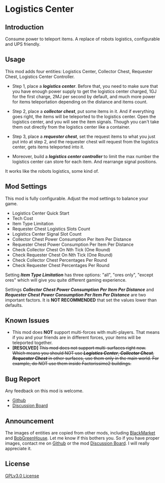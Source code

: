 # Logistics Center

## Introduction

Consume power to teleport items. A replace of robots logistics, configurable and UPS friendly.

## Usage

This mod adds four entities: Logistics Center, Collector Chest, Requester Chest, Logistics Center Controller.

* Step 1, place a ___logistics center___.  Before that, you need to make sure that you have enough power supply to get the logistics center charged, 1GJ for the first charge, 2MJ per second by default, and much more power for items teleportation depending on the distance and items count.

* Step 2, place a ___collector chest___, put some items in it. And if everything goes right, the items will be teleported to the logistics center. Open the logistics center, and you will see the item signals. Though you can't take them out directly from the logistics center like a container.

* Step 3, place a ___requester chest___, set the request items to what you just put into at step 2, and the requester chest will request from the logistics center, gets items teleported into it.

* Moreover, build a ___logistics center controller___ to limit the max number the logistics center can store for each item. And rearrange signal positions.

It works like the robots logistics, some kind of.

## Mod Settings

This mod is fully configurable. Adjust the mod settings to balance your game.

* Logistics Center Quick Start
* Tech Cost
* Item Type Limitation
* Requester Chest Logistics Slots Count
* Logistics Center Signal Slot Count
* Collector Chest Power Consumption Per Item Per Distance
* Requester Chest Power Consumption Per Item Per Distance
* Check Collector Chest On Nth Tick (One Round)
* Check Requester Chest On Nth Tick (One Round)
* Check Collector Chest Percentages Per Round
* Check Requester Chest Percentages Per Round

Setting ___Item Type Limitation___ has three options: "all", "ores only", "except ores" which will give you quite different gaming experience.

Settings ___Collector Chest Power Consumption Per Item Per Distance___ and ___Requester Chest Power Consumption Per Item Per Distance___ are two important factors. It is __NOT RECOMMENDED__ that set the values lower than defaults.

## Known Issues

* This mod does __NOT__ support multi-forces with multi-players. That means if you and your friends are in different forces, your items will be teleported together.
* __[RESOLVED]__ ~~This mod does not support multi-surfaces right now. Which means you should NOT use ___Logistics Center___, ___Collector Chest___, ___Requester Chest___ in other surfaces, use them only in the main world. For example, do NOT use them inside Factorissimo2 buildings.~~

## Bug Report

Any feedback on this mod is welcome.

* [Github](https://github.com/ABackerNINI/factorio_mod)
* [Discussion Board](https://mods.factorio.com/mod/ab_logisticscenter/discussion)

## Announcement

The images of entities are copied from other mods, including [BlackMarket](https://mods.factorio.com/mod/BlackMarket#) and [BobGreenHouse](https://mods.factorio.com/mod/bobgreenhouse). Let me know if this bothers you. So if you have proper images, contact me on [Github](https://github.com/ABackerNINI/factorio_mod) or the mod [Discussion Board](https://mods.factorio.com/mod/ab_logisticscenter/discussion). I will really appreciate it.

## License

[GPLv3.0 License](https://github.com/ABackerNINI/factorio_mod/blob/master/LICENSE)
